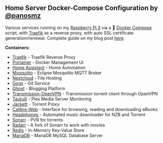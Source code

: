 ## Home Server Docker-Compose Configuration by [@panosmz](https://github.com/panosmz)
Various services running on my [Raspberry Pi 3](https://www.raspberrypi.org/products/raspberry-pi-3-model-b/) via a :whale: [Docker Compose](https://docs.docker.com/compose/) script, with [Traefik](https://traefik.io/) as a reverse proxy, with auto SSL certificate generation/renewal. Complete guide on my blog post [here](https://blog.panosmazarakis.com/multi-purpose-raspberry-pi-3-home-server-docker-traefik-nextcloud-ddclient/).

**Containers:**
* [Traefik](https://hub.docker.com/_/traefik) - Traefik Reverse Proxy
* [Portainer](https://hub.docker.com/r/portainer/portainer/) - Docker Management UI
* [Home Assistant](https://hub.docker.com/r/homeassistant/raspberrypi3-homeassistant/) - Home Automation
* [Mosquitto](https://hub.docker.com/_/eclipse-mosquitto) - Eclipse Mosquitto MQTT Broker
* [Nextcloud](https://hub.docker.com/_/nextcloud) - File Hosting
* [Gogs](https://hub.docker.com/r/gogs/gogs-rpi) - Git Service
* [Ghost](https://hub.docker.com/r/arm32v7/ghost/) - Blogging Platform
* [Transmission-OpenVPN](https://hub.docker.com/r/haugene/transmission-openvpn) - Transmission torrent client through OpenVPN
* [Tautulli](https://hub.docker.com/r/linuxserver/tautulli/) - Plex Media Server Monitoring
* [Jackett](https://hub.docker.com/r/linuxserver/jackett) - Torrent Proxy
* [Calibre-Web](https://hub.docker.com/r/linuxserver/calibre-web) - Interface for browsing, reading and downloading eBooks
* [Headphones](https://hub.docker.com/r/linuxserver/headphones/) - Automated music downloader for NZB and Torrent
* [Sonarr](https://hub.docker.com/r/linuxserver/sonarr) - PVR for torrents
* [Radarr](https://hub.docker.com/r/linuxserver/radarr) - A fork of Sonarr to work with movies
* [Redis](https://hub.docker.com/r/arm32v7/redis/) - In-Memory Key-Value Store
* [MariaDB](https://hub.docker.com/r/hypriot/rpi-mysql/) - MariaDB MySQL Database Server